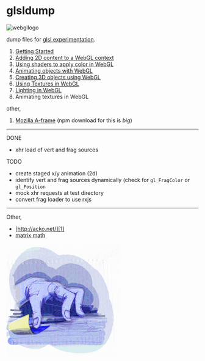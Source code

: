 glsldump
========

![webgllogo](https://i0.wp.com/www.iontom.com/wp-content/uploads/2014/03/webgl1.png?w=400)

dump files for [glsl experimentation][0].

 1. [Getting Started][4]
 2. [Adding 2D content to a WebGL context][5]
 3. [Using shaders to apply color in WebGL][6]
 4. [Animating objects with WebGL][7]
 5. [Creating 3D objects using WebGL][8]
 6. [Using Textures in WebGL][9]
 7. [Lighting in WebGL][10]
 8. Animating textures in WebGL 


other,

 1. [Mozilla A-frame][20] (npm download for this is _big_)


------------------------------------------------

DONE

 * xhr load of vert and frag sources

TODO

 * create staged x/y animation (2d)
 * identify vert and frag sources dynamically (check for `gl_FragColor` or `gl_Position`
 * mock xhr requests at test directory
 * convert frag loader to use rxjs

------------------------------------------------

Other,

 * [http://acko.net/][1]
 * [matrix math][2]


![scrounge](https://github.com/iambumblehead/scroungejs/raw/master/img/hand.png) 


[0]: https://developer.mozilla.org/en-US/docs/Web/API/WebGL_API/Tutorial/Getting_started_with_WebGL "webgl getting started"
[1]: http://acko.net/ "acko.net"
[2]: http://joshua.smcvt.edu/linalg.html/book.pdf
[4]: https://github.com/iambumblehead/glsldump/blob/master/src/glsldump_step1.js "step1"
[5]: https://github.com/iambumblehead/glsldump/blob/master/src/glsldump_step2.js "step2"
[6]: https://github.com/iambumblehead/glsldump/blob/master/src/glsldump_step3.js "step3"
[7]: https://github.com/iambumblehead/glsldump/blob/master/src/glsldump_step4.js "step4"
[8]: https://github.com/iambumblehead/glsldump/blob/master/src/glsldump_step5.js "step5"
[9]: https://github.com/iambumblehead/glsldump/blob/master/src/glsldump_step6.js "step6"
[10]: https://github.com/iambumblehead/glsldump/blob/master/src/glsldump_step7.js "step7"

[20]: https://aframe.io/ "mozilla a-frame"
<!--
https://github.com/codecruzer/webgl-shader-loader-js
https://github.com/MarkusSprunck/webgl-hello-world
-->
